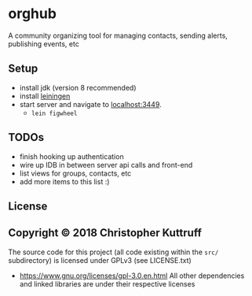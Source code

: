# orghub

A community organizing tool for managing contacts, sending alerts, publishing events, etc

## Setup

* install jdk (version 8 recommended)
* install [leiningen](https://leiningen.org/)
* start server and navigate to [localhost:3449](http://localhost:3449/).
  - `lein figwheel`

## TODOs
* finish hooking up authentication
* wire up IDB in between server api calls and front-end
* list views for groups, contacts, etc
* add more items to this list :)

## License

Copyright © 2018 Christopher Kuttruff
--------------------------------------------------------------------------------
The source code for this project (all code existing within the `src/` subdirectory) is licensed under GPLv3 (see LICENSE.txt)
  * https://www.gnu.org/licenses/gpl-3.0.en.html
All other dependencies and linked libraries are under their respective licenses
